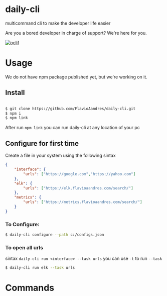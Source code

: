 daily-cli
=========

multicommand cli to make the developer life easier

Are you a bored developer in charge of support? We're here for you. 

[![oclif](https://img.shields.io/badge/cli-oclif-brightgreen.svg)](https://oclif.io)
<!-- [![Version](https://img.shields.io/npm/v/daily-cli.svg)](https://npmjs.org/package/daily-cli)
[![Downloads/week](https://img.shields.io/npm/dw/daily-cli.svg)](https://npmjs.org/package/daily-cli)
[![License](https://img.shields.io/npm/l/daily-cli.svg)](https://github.com/@FlavioAandres/FlavioAandres/blob/master/package.json) -->

<!-- toc -->
# Usage
<!-- usage -->
We do not have npm package published yet, but we're working on it. 

## Install 

```bash

$ git clone https://github.com/FlavioAandres/daily-cli.git
$ npm i 
$ npm link
```
After run `npm link` you can run daily-cli at any location of your pc 

## Configure for first time

Create a file in your system using the following sintax
```json
{
    "interface": {
        "urls": ["https://google.com","https://yahoo.com"]
    },
    "elk": {
        "urls": ["https://elk.flavioaandres.com/search/"]
    },
    "metrics": {
        "urls": ["https://metrics.flavioaandres.com/search/"]
    }
}

```

### To Configure: 

```bash
$ daily-cli configure --path c:/configs.json
```

### To open all urls

sintax `daily-cli run <interface> --task urls` you can use `-t` to run `--task`

```bash
$ daily-cli run elk --task urls
```

# Commands
<!-- commands -->

